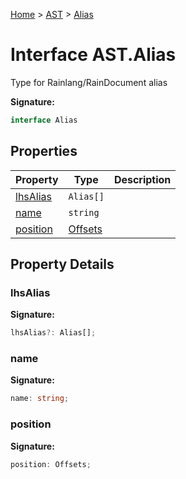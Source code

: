 [Home](../../../index.md) &gt; [AST](../../ast.md) &gt; [Alias](./alias.md)

# Interface AST.Alias

Type for Rainlang/RainDocument alias

<b>Signature:</b>

```typescript
interface Alias 
```

## Properties

|  Property | Type | Description |
|  --- | --- | --- |
|  [lhsAlias](./alias.md#lhsAlias-property) | `Alias[]` |  |
|  [name](./alias.md#name-property) | `string` |  |
|  [position](./alias.md#position-property) | [Offsets](../types/offsets.md) |  |

## Property Details

<a id="lhsAlias-property"></a>

### lhsAlias

<b>Signature:</b>

```typescript
lhsAlias?: Alias[];
```

<a id="name-property"></a>

### name

<b>Signature:</b>

```typescript
name: string;
```

<a id="position-property"></a>

### position

<b>Signature:</b>

```typescript
position: Offsets;
```

